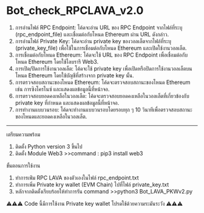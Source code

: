# Bot_check_RPCLAVA_v2.0
1. การอ่านไฟล์ RPC Endpoint: โค้ดจะอ่าน URL ของ RPC Endpoint จากไฟล์ที่ระบุ (rpc_endpoint_file) และเชื่อมต่อกับโหนด Ethereum ผ่าน URL ดังกล่าว.
2. การอ่านไฟล์ Private Key: โค้ดจะอ่าน private key ของวอลเล็ตจากไฟล์ที่ระบุ (private_key_file) เพื่อใช้ในการเชื่อมต่อกับโหนด Ethereum และเปิดใช้งานวอลเล็ต.
3. การเชื่อมต่อกับโหนด Ethereum: โค้ดจะใช้ URL ของ RPC Endpoint เพื่อเชื่อมต่อกับโหนด Ethereum โดยใช้ไลบรารี Web3.
4. การเปิด/ปิดการใช้งานวอลเล็ต: โค้ดจะใช้ private key เพื่อเปิดหรือปิดการใช้งานวอลเล็ตบนโหนด Ethereum โดยใช้บัญชีที่สร้างจาก private key นั้น.
5. การตรวจสอบสถานะของโหนด Ethereum: โค้ดจะตรวจสอบสถานะของโหนด Ethereum เช่น การซิงโครไนซ์ และแสดงผลข้อมูลนี้ที่หน้าจอ.
6. การตรวจสอบยอดคงเหลือในวอลเล็ต: โค้ดจะตรวจสอบยอดคงเหลือในวอลเล็ตที่เกี่ยวข้องกับ private key ที่กำหนด และแสดงผลข้อมูลนี้ที่หน้าจอ.
7. การทำงานแบบวนรอบ: โค้ดจะทำงานแบบวนรอบโดยรอบทุก ๆ 10 วินาทีเพื่อตรวจสอบสถานะของโหนดและยอดคงเหลือในวอลเล็ต.
--------------------------------------------------
เตรียมความพร้อม
1. ติดตั้ง Python version 3 ขึ้นไป
2. ติดตั้ง Module Web3 >>command : pip3 install web3

ขั้นตอนการใช้งาน
1. ทำการเพ่ิม RPC LAVA ของตัวเองในไฟล์ rpc_endpoint.txt
2. ทำการเพิ่ม Private kry wallet (EVM Chain) ไปที่ไฟล์ private_key.txt
3. หลักจากติดตั้งเรียบร้อยให้ทำการรัน command >>python3 Bot_LAVA_PKWv2.py

⚠️⚠️⚠️ Code นี้มีการใช้งาน Private key wallet โปรดใช้ด้วยความระมันระวัง ⚠️⚠️⚠️
